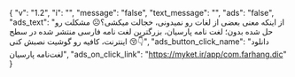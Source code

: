 {
  "v": "1.2",
  "i": "",
  "message": "false",
  "text_message": "",
  "ads": "false",
  "ads_text": "از اینکه معنی بعضی از لغات رو نمیدونی، خجالت میکشی؟‌☹️ مشکلت رو حل شده بدون؛ لغت نامه پارسیان، بزرگترین لغت نامه فارسی منتشر شده در سطح اینترنت، کافیه رو گوشیت نصبش کنی 😚👇",
  "ads_button_click_name": "دانلود لغت‌نامه پارسیان",
  "ads_on_click_link": "https://myket.ir/app/com.farhang.dic"
}
